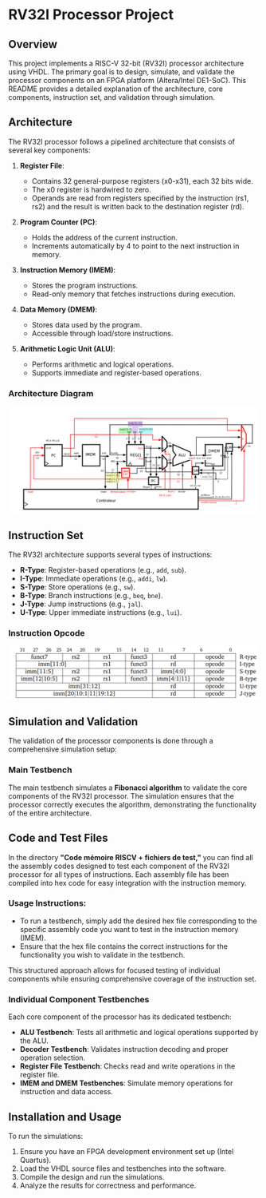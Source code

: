 # RV32I Processor Project

## Overview
This project implements a RISC-V 32-bit (RV32I) processor architecture using VHDL. The primary goal is to design, simulate, and validate the processor components on an FPGA platform (Altera/Intel DE1-SoC). This README provides a detailed explanation of the architecture, core components, instruction set, and validation through simulation.

## Architecture
The RV32I processor follows a pipelined architecture that consists of several key components:

1. **Register File**: 
   - Contains 32 general-purpose registers (x0-x31), each 32 bits wide.
   - The x0 register is hardwired to zero.
   - Operands are read from registers specified by the instruction (rs1, rs2) and the result is written back to the destination register (rd).

2. **Program Counter (PC)**:
   - Holds the address of the current instruction.
   - Increments automatically by 4 to point to the next instruction in memory.

3. **Instruction Memory (IMEM)**:
   - Stores the program instructions.
   - Read-only memory that fetches instructions during execution.

4. **Data Memory (DMEM)**:
   - Stores data used by the program.
   - Accessible through load/store instructions.

5. **Arithmetic Logic Unit (ALU)**:
   - Performs arithmetic and logical operations.
   - Supports immediate and register-based operations.
   
   
### Architecture Diagram
![RV32I Architecture](simulation_pictures/rv32i_arch.png)

## Instruction Set
The RV32I architecture supports several types of instructions:
- **R-Type**: Register-based operations (e.g., `add`, `sub`).
- **I-Type**: Immediate operations (e.g., `addi`, `lw`).
- **S-Type**: Store operations (e.g., `sw`).
- **B-Type**: Branch instructions (e.g., `beq`, `bne`).
- **J-Type**: Jump instructions (e.g., `jal`).
- **U-Type**: Upper immediate instructions (e.g., `lui`).

### Instruction Opcode
![Instruction Opcode](simulation_pictures/instruction_opcode.png)

## Simulation and Validation
The validation of the processor components is done through a comprehensive simulation setup:

### Main Testbench
The main testbench simulates a **Fibonacci algorithm** to validate the core components of the RV32I processor. The simulation ensures that the processor correctly executes the algorithm, demonstrating the functionality of the entire architecture.

## Code and Test Files

In the directory **"Code mémoire RISCV + fichiers de test,"** you can find all the assembly codes designed to test each component of the RV32I processor for all types of instructions. Each assembly file has been compiled into hex code for easy integration with the instruction memory.

### Usage Instructions:
- To run a testbench, simply add the desired hex file corresponding to the specific assembly code you want to test in the instruction memory (IMEM).
- Ensure that the hex file contains the correct instructions for the functionality you wish to validate in the testbench.

This structured approach allows for focused testing of individual components while ensuring comprehensive coverage of the instruction set.


### Individual Component Testbenches
Each core component of the processor has its dedicated testbench:
- **ALU Testbench**: Tests all arithmetic and logical operations supported by the ALU.
- **Decoder Testbench**: Validates instruction decoding and proper operation selection.
- **Register File Testbench**: Checks read and write operations in the register file.
- **IMEM and DMEM Testbenches**: Simulate memory operations for instruction and data access.


## Installation and Usage
To run the simulations:
1. Ensure you have an FPGA development environment set up (Intel Quartus).
2. Load the VHDL source files and testbenches into the software.
3. Compile the design and run the simulations.
4. Analyze the results for correctness and performance.


